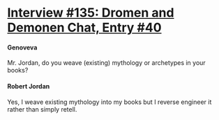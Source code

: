 # [Interview #135: Dromen and Demonen Chat, Entry #40](https://www.theoryland.com/intvmain.php?i=135#40)

#### Genoveva

Mr. Jordan, do you weave (existing) mythology or archetypes in your books?

#### Robert Jordan

Yes, I weave existing mythology into my books but I reverse engineer it rather than simply retell.

